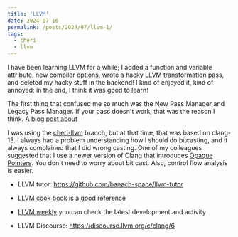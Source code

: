 ```yaml
---
title: 'LLVM'
date: 2024-07-16
permalink: /posts/2024/07/llvm-1/
tags:
  - cheri
  - llvm
---
```



I have been learning LLVM for a while; I added a function and variable attribute, new compiler options, wrote a hacky LLVM transformation pass, and deleted my hacky stuff in the backend! I kind of enjoyed it, kind of annoyed; in the end, I think it was good to learn! 


The first thing that confused me so much was the New Pass Manager and Legacy Pass Manager. If your pass doesn't work, that was the reason I think. [A blog post about](https://blog.llvm.org/posts/2021-03-26-the-new-pass-manager/)

I was using the [cheri-llvm](https://github.com/CTSRD-CHERI/llvm-project) branch, but at that time, that was based on clang-13. I always had a problem understanding how I should do bitcasting, and it always complained that I did wrong casting. One of my colleagues suggested that I use a newer version of Clang that introduces [Opaque Pointers](https://llvm.org/docs/OpaquePointers.html). You don't need to worry about bit cast. Also, control flow analysis is easier. 

* LLVM tutor: https://github.com/banach-space/llvm-tutor

* [LLVM cook book](https://github.com/elongbug/llvm-cookbook) is a good reference 

* [LLVM weekly](https://llvmweekly.org/) you can check the latest development and activity 

* LLVM Discourse: https://discourse.llvm.org/c/clang/6


